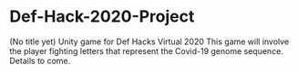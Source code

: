 # Def-Hack-2020-Project
(No title yet) Unity game for Def Hacks Virtual 2020
This game will involve the player fighting letters that represent the Covid-19 genome sequence. Details to come.
